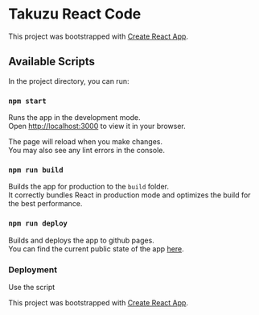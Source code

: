 # Takuzu React Code

This project was bootstrapped with [Create React App](https://github.com/facebook/create-react-app).

## Available Scripts

In the project directory, you can run:

### `npm start`

Runs the app in the development mode.\
Open [http://localhost:3000](http://localhost:3000) to view it in your browser.

The page will reload when you make changes.\
You may also see any lint errors in the console.

### `npm run build`

Builds the app for production to the `build` folder.\
It correctly bundles React in production mode and optimizes the build for the best performance.

### `npm run deploy`

Builds and deploys the app to github pages.\
You can find the current public state of the app [here](https://tripplenut.github.io/Takuzu).

### Deployment

Use the script

This project was bootstrapped with [Create React App](https://github.com/facebook/create-react-app).